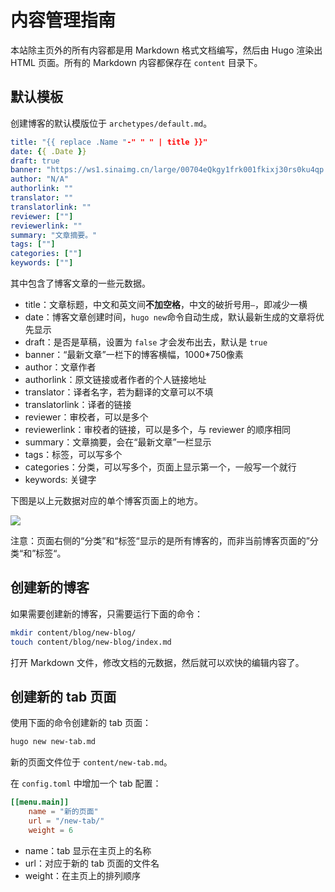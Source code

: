 # 内容管理指南

本站除主页外的所有内容都是用 Markdown 格式文档编写，然后由 Hugo 渲染出 HTML 页面。所有的 Markdown 内容都保存在 `content` 目录下。

## 默认模板

创建博客的默认模版位于 `archetypes/default.md`。

```yaml
title: "{{ replace .Name "-" " " | title }}"
date: {{ .Date }}
draft: true
banner: "https://ws1.sinaimg.cn/large/00704eQkgy1frk001fkixj30rs0ku4qp.jpg"
author: "N/A"
authorlink: ""
translator: ""
translatorlink: ""
reviewer: [""]
reviewerlink: ""
summary: "文章摘要。"
tags: [""]
categories: [""]
keywords: [""]
```

其中包含了博客文章的一些元数据。

- title：文章标题，中文和英文间**不加空格**，中文的破折号用`—`，即减少一横
- date：博客文章创建时间，`hugo new`命令自动生成，默认最新生成的文章将优先显示
- draft：是否是草稿，设置为 `false` 才会发布出去，默认是 `true`
- banner：“最新文章”一栏下的博客横幅，1000*750像素
- author：文章作者
- authorlink：原文链接或者作者的个人链接地址
- translator：译者名字，若为翻译的文章可以不填
- translatorlink：译者的链接
- reviewer：审校者，可以是多个
- reviewerlink：审校者的链接，可以是多个，与 reviewer 的顺序相同
- summary：文章摘要，会在“最新文章”一栏显示
- tags：标签，可以写多个
- categories：分类，可以写多个，页面上显示第一个，一般写一个就行
- keywords: 关键字

下图是以上元数据对应的单个博客页面上的地方。

![](https://ws1.sinaimg.cn/large/00704eQkgy1frqwaf6ulnj31t616s7wh.jpg)

注意：页面右侧的“分类”和“标签“显示的是所有博客的，而非当前博客页面的”分类“和”标签“。

## 创建新的博客

如果需要创建新的博客，只需要运行下面的命令：

```bash
mkdir content/blog/new-blog/
touch content/blog/new-blog/index.md
```

打开 Markdown 文件，修改文档的元数据，然后就可以欢快的编辑内容了。

## 创建新的 tab 页面

使用下面的命令创建新的 tab 页面：

```bash
hugo new new-tab.md
```

新的页面文件位于 `content/new-tab.md`。

在 `config.toml` 中增加一个 tab 配置：

```toml
[[menu.main]]
	name = "新的页面"
	url = "/new-tab/"
	weight = 6
```

- name：tab 显示在主页上的名称
- url：对应于新的 tab 页面的文件名
- weight：在主页上的排列顺序